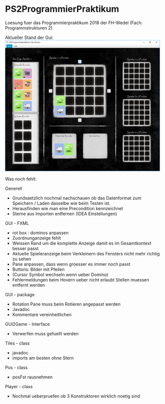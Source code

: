 # PS2ProgrammierPraktikum
Loesung fuer das Programmierpraktikum 2018 der FH-Wedel (Fach: Programmstrukturen 2)

Aktueller Stand der Gui:
![alt text](https://github.com/derMacon/PS2ProgrammierPraktikum/blob/master/otherDocs/GUIScreenshot/220918.png)


Was noch fehlt: 

Generell
- Grundsaetzlich nochmal nachschauen ob das Datenformat zum Speichern / Laden dasselbe wie beim Testen ist.
- Herausfinden wie man eine Precondition kennzeichnet
- Sterne aus Importen entfernen (IDEA Einstellungen)

GUI - FXML
- rot box : dominos anpassen
- Zuordnunganzeige fehlt
- Weissen Rand um die komplette Anzeige damit es im Gesamtkontext besser passt
- Aktuelle Spieleranzeige beim Verkleinern des Fensters nicht mehr richtig zu sehen
- Pane anpassen, dass wenn groesser es immer noch passt
- Buttons: Bilder mit Pfeilen
- (Cursor Symbol wechseln wenn ueber Domino)
- Fehlermeldungen beim Hovern ueber nicht erlaubt Stellen muessen entfernt werden

GUI - package
- Rotation Pane muss beim Rotieren angepasst werden
- Javadoc
- Kommentare vereinheitlichen

GUI2Game - Interface
- Verwerfen muss gefuellt werden

Tiles - class
- javadoc
- imports am besten ohne Stern

Pos - class
- posFst rausnehmen

Player - class 
- Nochmal ueberpruefen ob 3 Konstruktoren wirklich noetig sind
